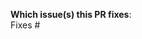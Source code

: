 <!--
  Use `Fixes #<issue number>`, or `Fixes (paste link of issue)`
  to automatically close linked issue when the PR is merged.
-->

**Which issue(s) this PR fixes**:<br> Fixes \#

<!--
  Uncomment and fill below if the PR does not close any issues.
-->

<!--
**What this PR does, why we need it**:<br>
-->
